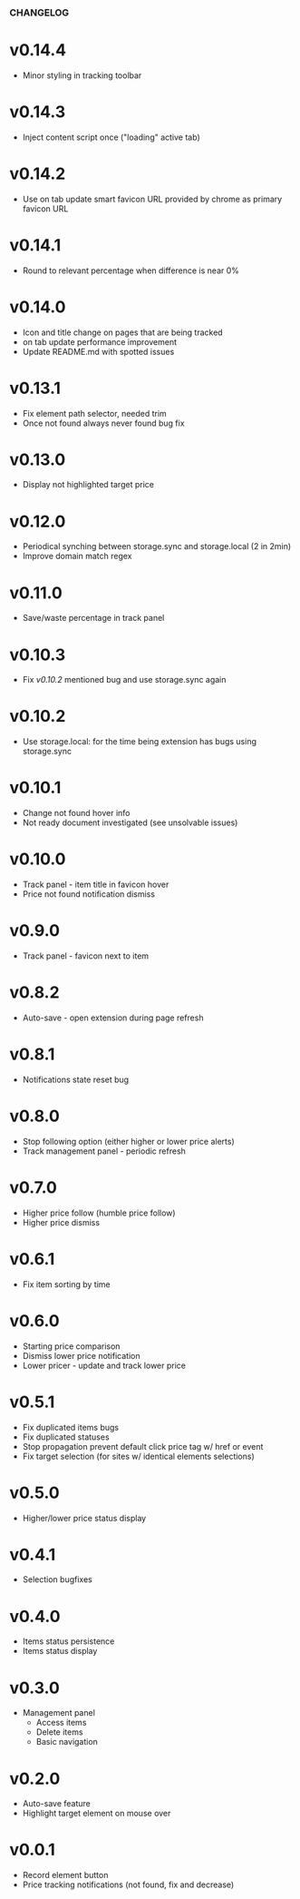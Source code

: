 ### CHANGELOG

# v0.14.4
* Minor styling in tracking toolbar

# v0.14.3
* Inject content script once ("loading" active tab)

# v0.14.2
* Use on tab update smart favicon URL provided by chrome as primary favicon URL

# v0.14.1
* Round to relevant percentage when difference is near 0%

# v0.14.0
* Icon and title change on pages that are being tracked
* on tab update performance improvement
* Update README.md with spotted issues

# v0.13.1
* Fix element path selector, needed trim
* Once not found always never found bug fix

# v0.13.0
* Display not highlighted target price

# v0.12.0
* Periodical synching between storage.sync and storage.local (2 in 2min)
* Improve domain match regex

# v0.11.0
* Save/waste percentage in track panel

# v0.10.3
* Fix _v0.10.2_ mentioned bug and use storage.sync again

# v0.10.2
* Use storage.local: for the time being extension has bugs using storage.sync

# v0.10.1
* Change not found hover info
* Not ready document investigated (see unsolvable issues)

# v0.10.0
* Track panel - item title in favicon hover
* Price not found notification dismiss

# v0.9.0
* Track panel - favicon next to item

# v0.8.2
* Auto-save - open extension during page refresh

# v0.8.1
* Notifications state reset bug

# v0.8.0
* Stop following option (either higher or lower price alerts)
* Track management panel - periodic refresh 

# v0.7.0
* Higher price follow (humble price follow)
* Higher price dismiss

# v0.6.1
* Fix item sorting by time

# v0.6.0
* Starting price comparison
* Dismiss lower price notification
* Lower pricer - update and track lower price

# v0.5.1
* Fix duplicated items bugs
* Fix duplicated statuses
* Stop propagation prevent default click price tag w/ href or event
* Fix target selection (for sites w/ identical elements selections)

# v0.5.0
* Higher/lower price status display

# v0.4.1
* Selection bugfixes

# v0.4.0
* Items status persistence
* Items status display

# v0.3.0
* Management panel
    * Access items
    * Delete items
    * Basic navigation

# v0.2.0
* Auto-save feature
* Highlight target element on mouse over

# v0.0.1
* Record element button
* Price tracking notifications (not found, fix and decrease)
